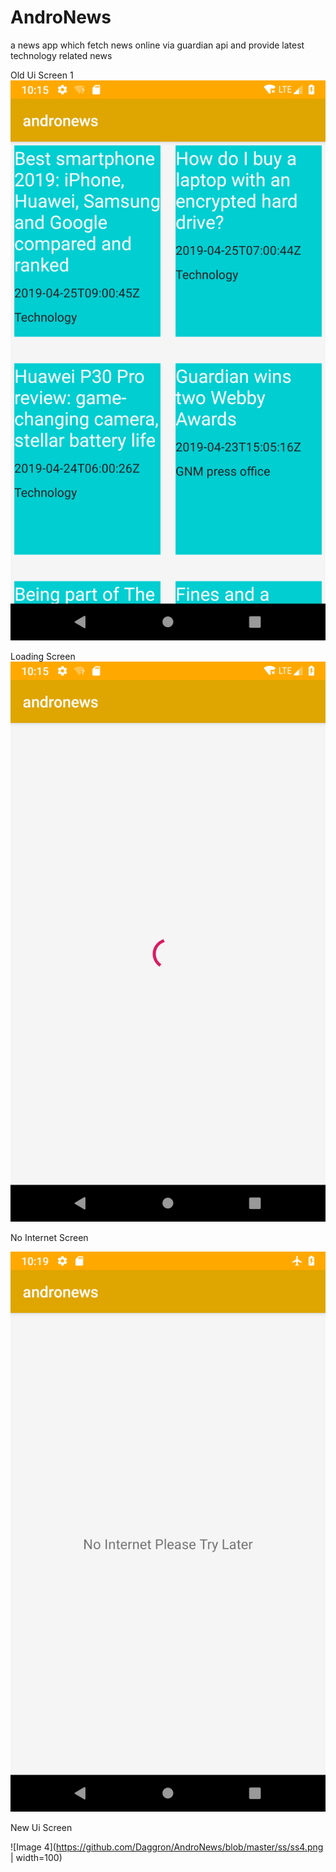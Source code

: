 # AndroNews

a news app which fetch news online via guardian api and provide latest technology related news


Old Ui Screen 1
![image 1](https://github.com/Daggron/AndroNews/blob/master/ss/ss1.png)

Loading Screen
![image 2](https://github.com/Daggron/AndroNews/blob/master/ss/ss2.png)


No Internet Screen

![image 3](https://github.com/Daggron/AndroNews/blob/master/ss/ss3.png)


New Ui Screen

![Image 4](https://github.com/Daggron/AndroNews/blob/master/ss/ss4.png  | width=100)

